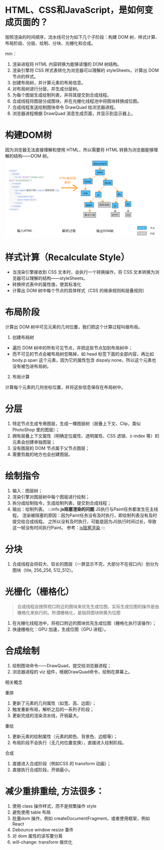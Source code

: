 # HTML、CSS和JavaScript，是如何变成页面的？
按照渲染的时间顺序，流水线可分为如下几个子阶段：构建 DOM 树、样式计算、布局阶段、分层、绘制、分块、光栅化和合成。

min： 

1. 渲染进程将 HTML 内容转换为能够读懂的 DOM 树结构。
1. 渲染引擎将 CSS 样式表转化为浏览器可以理解的 styleSheets，计算出 DOM 节点的样式。
1. 创建布局树，并计算元素的布局信息。
1. 对布局树进行分层，并生成分层树。
1. 为每个图层生成绘制列表，并将其提交到合成线程。
1. 合成线程将图层分成图块，并在光栅化线程池中将图块转换成位图。
1. 合成线程发送绘制图块命令 DrawQuad 给浏览器进程。
1. 浏览器进程根据 DrawQuad 消息生成页面，并显示到显示器上。


# 构建DOM树

因为浏览器无法直接理解和使用 HTML，所以需要将 HTML 转换为浏览器能够理解的结构——DOM 树。
![image.png](../../assets/1646832400418-694cc457-9602-436b-ae89-5dab53fa5419.png)

# 样式计算（Recalculate Style）

- 当渲染引擎接收到 CSS 文本时，会执行一个转换操作，将 CSS 文本转换为浏览器可以理解的结构——styleSheets。
- 转换样式表中的属性值，使其标准化
- 计算出 DOM 树中每个节点的具体样式（CSS 的继承规则和层叠规则）

# 布局阶段
计算出 DOM 树中可见元素的几何位置，我们把这个计算过程叫做布局。

1. 创建布局树
- 遍历 DOM 树中的所有可见节点，并把这些节点加到布局树中；
- 而不可见的节点会被布局树忽略掉，如 head 标签下面的全部内容，再比如 body.p.span 这个元素，因为它的属性包含 dispaly:none，所以这个元素也没有被包进布局树。
2. 布局计算

 计算每个元素的几何坐标位置，并将这些信息保存在布局树中。

# 分层

1. 特定节点生成专用图层，生成一棵图层树（层叠上下文、Clip，类似 PhotoShop 里的图层）；
1. 拥有层叠上下文属性（明确定位属性、透明属性、CSS 滤镜、z-index 等）的元素会创建单独图层；
1. 没有图层的 DOM 节点属于父节点图层；
1. 需要剪裁的地方也会创建图层。


# 绘制指令

1. 输入：图层树；
1. 渲染引擎对图层树中每个图层进行绘制；
1. 拆分成绘制指令，生成绘制列表，提交到合成线程；
1. 输出：绘制列表。
:::info
**js阻塞渲染的问题** 
JS执行与Paint任务都发生在主线程。
渲染被阻塞的原因：因为Paint任务没有及时执行，即绘制列表没有及时提交给合成线程。
之所以没有及时执行，可能是因为JS执行时间过长，导致这一帧没有时间执行Paint。
参考：[js阻塞渲染](https://segmentfault.com/a/1190000041729574)
:::

# 分块

1. 合成线程会将较大、较长的图层（一屏显示不完，大部分不在视口内）划分为图块（tile, 256_256, 512_512）。


# 光栅化（栅格化）
> 合成线程会按照视口附近的图块来优先生成位图，实际生成位图的操作是由栅格化来执行的。所谓栅格化，是指将图块转换为位图


1. 在光栅化线程池中，将视口附近的图块优先生成位图（栅格化执行该操作）；
1. 快速栅格化：GPU 加速，生成位图（GPU 进程）。


# 合成绘制

1. 绘制图块命令——DrawQuad，提交给浏览器进程；
1. 浏览器进程的 viz 组件，根据DrawQuad命令，绘制在屏幕上。



相关概念

重排

1. 更新了元素的几何属性（如宽、高、边距）；
1. 触发重新布局，解析之后的一系列子阶段；
1. 更新完成的渲染流水线，开销最大。

重绘

1. 更新元素的绘制属性（元素的颜色、背景色、边框等）；
1. 布局阶段不会执行（无几何位置变换），直接进入绘制阶段。

合成

1. 直接进入合成阶段（例如CSS 的 transform 动画）；
1. 直接执行合成阶段，开销最小。



# 减少重排重绘, 方法很多：

1. 使用 class 操作样式，而不是频繁操作 style
1. 避免使用 table 布局
1. 批量dom 操作，例如 createDocumentFragment，或者使用框架，例如 React
1. Debounce window resize 事件
1. 对 dom 属性的读写要分离
1. will-change: transform 做优化
